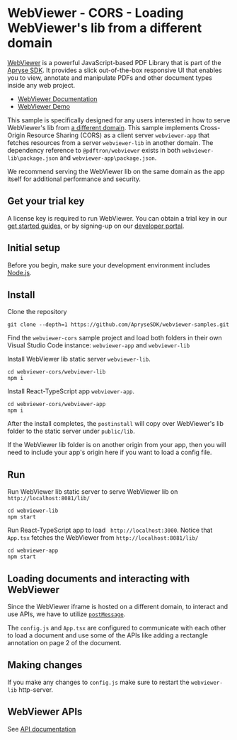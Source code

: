 # WebViewer - CORS - Loading WebViewer's lib from a different domain

[WebViewer](https://docs.apryse.com/web/guides/get-started) is a powerful JavaScript-based PDF Library that is part of the [Apryse SDK](https://apryse.com/). It provides a slick out-of-the-box responsive UI that enables you to view, annotate and manipulate PDFs and other document types inside any web project.

- [WebViewer Documentation](https://docs.apryse.com/web/guides/get-started)
- [WebViewer Demo](https://showcase.apryse.com/)

This sample is specifically designed for any users interested in how to serve WebViewer's lib from [a different domain](https://docs.apryse.com/web/guides/config-files/#using-a-config-file-when-the-path-is-on-another-domain). This sample implements Cross-Origin Resource Sharing (CORS) as a client server `webviewer-app` that fetches resources from a server `webviewer-lib` in another domain. The dependency reference to `@pdftron/webviewer` exists in both `webviewer-lib\package.json` and `webviewer-app\package.json`.

We recommend serving the WebViewer lib on the same domain as the app itself for additional performance and security.

## Get your trial key

A license key is required to run WebViewer. You can obtain a trial key in our [get started guides](https://docs.apryse.com/web/guides/get-started), or by signing-up on our [developer portal](https://dev.apryse.com/).

## Initial setup

Before you begin, make sure your development environment includes [Node.js](https://nodejs.org/en/).

## Install

Clone the repository

```
git clone --depth=1 https://github.com/ApryseSDK/webviewer-samples.git
```

Find the `webviewer-cors` sample project and load both folders in their own Visual Studio Code instance: `webviewer-app` and `webviewer-lib`

Install WebViewer lib static server `webviewer-lib`.

```
cd webviewer-cors/webviewer-lib
npm i
```

Install React-TypeScript app `webviewer-app`.

```
cd webviewer-cors/webviewer-app
npm i
```

After the install completes, the `postinstall` will copy over WebViewer's lib folder to the static server under `public/lib`.

If the WebViewer lib folder is on another origin from your app, then you will need to include your app's origin here if you want to load a config file.



## Run

Run WebViewer lib static server to serve WebViewer lib on `http://localhost:8081/lib/`
```
cd webviewer-lib
npm start
```

Run React-TypeScript app to load ` http://localhost:3000`. Notice that `App.tsx` fetches the WebViewer from `http://localhost:8081/lib/`

```
cd webviewer-app
npm start
```

## Loading documents and interacting with WebViewer

Since the WebViewer iframe is hosted on a different domain, to interact and use APIs, we have to utilize [`postMessage`](https://developer.mozilla.org/en-US/docs/Web/API/Window/postMessage).

The `config.js` and `App.tsx` are configured to communicate with each other to load a document and use some of the APIs like adding a rectangle annotation on page 2 of the document.

## Making changes

If you make any changes to `config.js` make sure to restart the `webviewer-lib` http-server.

## WebViewer APIs

See [API documentation](https://docs.apryse.com/api/web/global.html#WebViewer__anchor)

